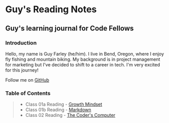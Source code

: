 # Guy's Reading Notes

## Guy's learning journal for Code Fellows

### Introduction
Hello, my name is Guy Farley (he/him). I live in Bend, Oregon, where I enjoy fly fishing and mountain biking. My background is in project management for marketing but I've decided to shift to a career in tech. I'm very excited for this journey!

Follow me on [GitHub](https://github.com/GuyFarley)

### Table of Contents

> * Class 01a Reading - [Growth Mindset](class01a.md)
> * Class 01b Reading - [Markdown](class01b.md)
> * Class 02 Reading - [The Coder's Computer](class02.md)
